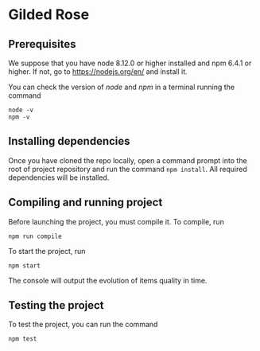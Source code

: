 # Gilded Rose
## Prerequisites
We suppose that you have node 8.12.0 or higher installed and npm 6.4.1 or higher. If not, go to https://nodejs.org/en/ and install it.

You can check the version of *node* and *npm* in a terminal running the command 
```
node -v
npm -v
```


## Installing dependencies
Once you have cloned the repo locally, open a command prompt into the root of project repository and run the command `npm install`. All required dependencies will be installed.


## Compiling and running project
Before launching the project, you must compile it.
To compile, run 
```
npm run compile
```
To start the project, run 
```
npm start
```
The console will output the evolution of items quality in time.


## Testing the project
To test the project, you can run the command

```
npm test
```

